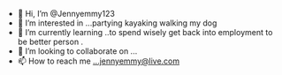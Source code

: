 - 👋 Hi, I’m @Jennyemmy123
- 👀 I’m interested in ...partying kayaking walking my dog 
- 🌱 I’m currently learning ..to spend wisely get back into employment to be better person .
- 💞️ I’m looking to collaborate on ...
- 📫 How to reach me ...jennyemmy@live.com

<!---
Jennyemmy123/Jennyemmy123 is a ✨ special ✨ repository because its `README.md` (this file) appears on your GitHub profile.
You can click the Preview link to take a look at your changes.
--->
